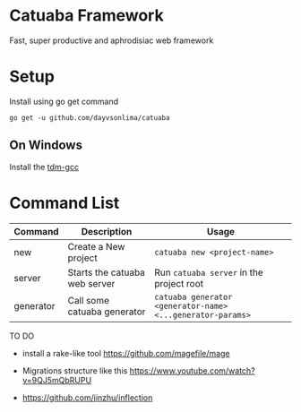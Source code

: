 # Catuaba Framework

Fast, super productive and aphrodisiac web framework

# Setup

Install using go get command
```
go get -u github.com/dayvsonlima/catuaba
```

## On Windows
Install the [tdm-gcc](https://jmeubank.github.io/tdm-gcc/) 

# Command List
| Command | Description | Usage |
| --- | --- | --- |
|new | Create a New project | `catuaba new <project-name>`
|server| Starts the catuaba web server | Run `catuaba server` in the project root
|generator| Call some catuaba generator | `catuaba generator <generator-name> <...generator-params>`


TO DO
 - install a rake-like tool
  https://github.com/magefile/mage

 - Migrations structure like this
  https://www.youtube.com/watch?v=9QJ5mQbRUPU

 - https://github.com/jinzhu/inflection

